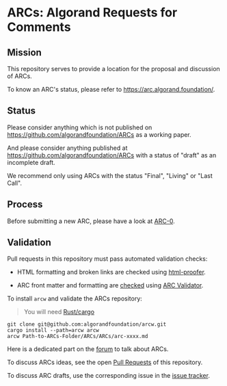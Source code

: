 # ARCs: Algorand Requests for Comments

## Mission
This repository serves to provide a location for the proposal and discussion of ARCs.

To know an ARC's status, please refer to https://arc.algorand.foundation/.

## Status
Please consider anything which is not published on https://github.com/algorandfoundation/ARCs as a working paper.

And please consider anything published at https://github.com/algorandfoundation/ARCs with a status of "draft" as an incomplete draft.

We recommend only using ARCs with the status "Final", "Living" or "Last Call".

## Process
Before submitting a new ARC, please have a look at [ARC-0](ARCs/arc-0000.md).

## Validation

Pull requests in this repository must pass automated validation checks:

* HTML formatting and broken links are checked using [html-proofer](https://rubygems.org/gems/html-proofer).

* ARC front matter and formatting are [checked](https://github.com/algorandfoundation/ARCs/blob/master/.github/workflows/auto-merge-bot.yml) using [ARC Validator](https://github.com/algorandfoundation/arcw).

To install `arcw` and validate the ARCs repository:

> You will need [Rust/cargo](https://doc.rust-lang.org/cargo/getting-started/installation.html)

```console
git clone git@github.com:algorandfoundation/arcw.git
cargo install --path=arcw arcw
arcw Path-to-ARCs-Folder/ARCs/ARCs/arc-xxxx.md
```


Here is a dedicated part on the [forum](https://forum.algorand.org/c/arc/19) to talk  about ARCs.

To discuss ARCs ideas, see the open [Pull Requests](https://github.com/algorandfoundation/ARCs/pulls) of this repository. 

To discuss ARC drafts, use the corresponding issue in the [issue tracker](https://github.com/algorandfoundation/ARCs/issues).

